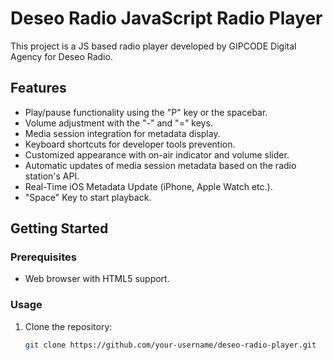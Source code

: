 # Deseo Radio JavaScript Radio Player

This project is a JS based radio player developed by GIPCODE Digital Agency for Deseo Radio.

## Features

- Play/pause functionality using the "P" key or the spacebar.
- Volume adjustment with the "-" and "=" keys.
- Media session integration for metadata display.
- Keyboard shortcuts for developer tools prevention.
- Customized appearance with on-air indicator and volume slider.
- Automatic updates of media session metadata based on the radio station's API.
- Real-Time iOS Metadata Update (iPhone, Apple Watch etc.).
- "Space" Key to start playback.

## Getting Started

### Prerequisites

- Web browser with HTML5 support.

### Usage

1. Clone the repository:

   ```bash
   git clone https://github.com/your-username/deseo-radio-player.git
